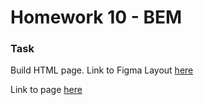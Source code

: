 # Homework 10 - BEM

### Task 
Build HTML page. Link to Figma Layout [here](https://www.figma.com/file/VzBjv0ge3VjeLIbAsLgfsK/css-methodology?node-id=0%3A1&t=g0AgqAPdh1S4eRF4-0)

Link to page [here](https://ruslana-p.github.io/Beetroot_Academy_Homeworks/Homework-10_BEM/index.html)